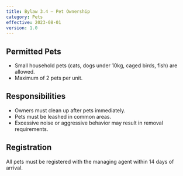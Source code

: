 ```yaml
---
title: Bylaw 3.4 — Pet Ownership
category: Pets
effective: 2023-08-01
version: 1.0
---
```


## Permitted Pets
- Small household pets (cats, dogs under 10kg, caged birds, fish) are allowed.
- Maximum of 2 pets per unit.

## Responsibilities
- Owners must clean up after pets immediately.
- Pets must be leashed in common areas.
- Excessive noise or aggressive behavior may result in removal requirements.

## Registration
All pets must be registered with the managing agent within 14 days of arrival.
